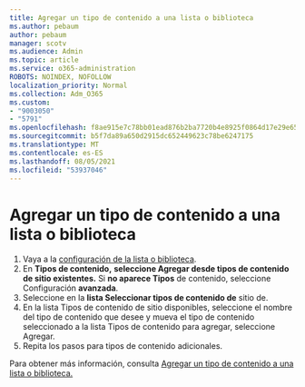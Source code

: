 ```yaml
---
title: Agregar un tipo de contenido a una lista o biblioteca
ms.author: pebaum
author: pebaum
manager: scotv
ms.audience: Admin
ms.topic: article
ms.service: o365-administration
ROBOTS: NOINDEX, NOFOLLOW
localization_priority: Normal
ms.collection: Adm_O365
ms.custom:
- "9003050"
- "5791"
ms.openlocfilehash: f8ae915e7c78bb01ead876b2ba7720b4e8925f0864d17e29e65a3f664a79dda1
ms.sourcegitcommit: b5f7da89a650d2915dc652449623c78be6247175
ms.translationtype: MT
ms.contentlocale: es-ES
ms.lasthandoff: 08/05/2021
ms.locfileid: "53937046"
---
```

# <a name="add-a-content-type-to-a-list-or-library"></a>Agregar un tipo de contenido a una lista o biblioteca

1. Vaya a la  [configuración de la lista o biblioteca](https://support.microsoft.com/en-us/office/edit-list-settings-in-sharepoint-online-4d35793b-246e-42a3-990c-563a83795b7f).
2. En **Tipos de contenido,** **seleccione Agregar desde tipos de contenido de sitio existentes.** Si  **no aparece Tipos**  de contenido, seleccione Configuración  **avanzada**.
3. Seleccione en la  **lista Seleccionar tipos de contenido de**  sitio de.
4. En la lista Tipos de contenido de sitio disponibles, seleccione el nombre del tipo de contenido que desee y mueva el tipo de contenido seleccionado a la lista Tipos de contenido para agregar, seleccione Agregar.
5. Repita los pasos para tipos de contenido adicionales.

Para obtener más información, consulta [Agregar un tipo de contenido a una lista o biblioteca.](https://support.microsoft.com/en-us/office/add-a-content-type-to-a-list-or-library-917366ae-f7a2-47ad-87a5-9689a1884e60)